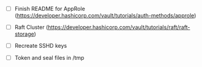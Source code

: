 - [ ] Finish README for AppRole (https://developer.hashicorp.com/vault/tutorials/auth-methods/approle)
- [ ] Raft Cluster (https://developer.hashicorp.com/vault/tutorials/raft/raft-storage)

- [ ] Recreate SSHD keys
- [ ] Token and seal files in /tmp
